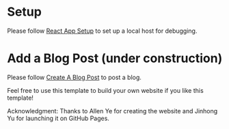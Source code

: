 # Setup
Please follow [React App Setup](/ReactAppSetup.md) to set up a local host for debugging.

# Add a Blog Post (under construction)
Please follow [Create A Blog Post](/CreateBlogPost.md) to post a blog.

Feel free to use this template to build your own website if you like this template!

Acknowledgment: Thanks to Allen Ye for creating the website and Jinhong Yu for launching it on GitHub Pages.
